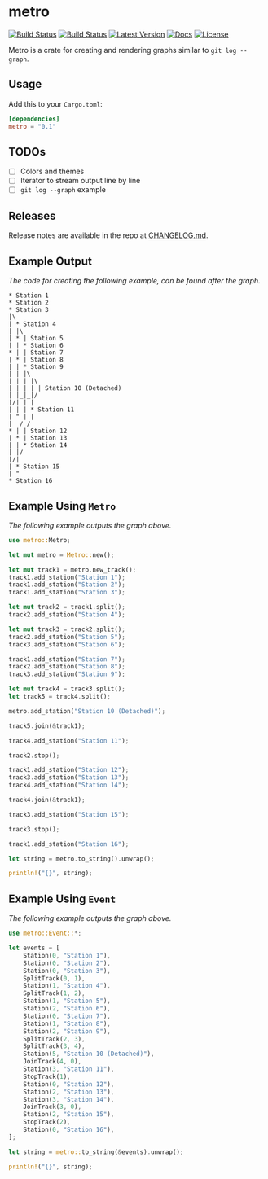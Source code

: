 # metro

[![Build Status](https://github.com/vallentin/metro/workflows/Rust/badge.svg)](https://github.com/vallentin/metro/actions?query=workflow%3ARust)
[![Build Status](https://travis-ci.org/vallentin/metro.svg?branch=master)](https://travis-ci.org/vallentin/metro)
[![Latest Version](https://img.shields.io/crates/v/metro.svg)](https://crates.io/crates/metro)
[![Docs](https://docs.rs/metro/badge.svg)](https://docs.rs/metro)
[![License](https://img.shields.io/github/license/vallentin/metro.svg)](https://github.com/vallentin/metro)

Metro is a crate for creating and rendering graphs
similar to `git log --graph`.

## Usage

Add this to your `Cargo.toml`:

```toml
[dependencies]
metro = "0.1"
```

## TODOs

- [ ] Colors and themes
- [ ] Iterator to stream output line by line
- [ ] `git log --graph` example

## Releases

Release notes are available in the repo at [CHANGELOG.md].

[CHANGELOG.md]: CHANGELOG.md

## Example Output

*The code for creating the following example, can be found
after the graph.*

```text
* Station 1
* Station 2
* Station 3
|\
| * Station 4
| |\
| * | Station 5
| | * Station 6
* | | Station 7
| * | Station 8
| | * Station 9
| | |\
| | | |\
| | | | | Station 10 (Detached)
| |_|_|/
|/| | |
| | | * Station 11
| " | |
|  / /
* | | Station 12
| * | Station 13
| | * Station 14
| |/
|/|
| * Station 15
| "
* Station 16
```

## Example Using `Metro`

*The following example outputs the graph above.*

```rust
use metro::Metro;

let mut metro = Metro::new();

let mut track1 = metro.new_track();
track1.add_station("Station 1");
track1.add_station("Station 2");
track1.add_station("Station 3");

let mut track2 = track1.split();
track2.add_station("Station 4");

let mut track3 = track2.split();
track2.add_station("Station 5");
track3.add_station("Station 6");

track1.add_station("Station 7");
track2.add_station("Station 8");
track3.add_station("Station 9");

let mut track4 = track3.split();
let track5 = track4.split();

metro.add_station("Station 10 (Detached)");

track5.join(&track1);

track4.add_station("Station 11");

track2.stop();

track1.add_station("Station 12");
track3.add_station("Station 13");
track4.add_station("Station 14");

track4.join(&track1);

track3.add_station("Station 15");

track3.stop();

track1.add_station("Station 16");

let string = metro.to_string().unwrap();

println!("{}", string);
```

## Example Using `Event`

*The following example outputs the graph above.*

```rust
use metro::Event::*;

let events = [
    Station(0, "Station 1"),
    Station(0, "Station 2"),
    Station(0, "Station 3"),
    SplitTrack(0, 1),
    Station(1, "Station 4"),
    SplitTrack(1, 2),
    Station(1, "Station 5"),
    Station(2, "Station 6"),
    Station(0, "Station 7"),
    Station(1, "Station 8"),
    Station(2, "Station 9"),
    SplitTrack(2, 3),
    SplitTrack(3, 4),
    Station(5, "Station 10 (Detached)"),
    JoinTrack(4, 0),
    Station(3, "Station 11"),
    StopTrack(1),
    Station(0, "Station 12"),
    Station(2, "Station 13"),
    Station(3, "Station 14"),
    JoinTrack(3, 0),
    Station(2, "Station 15"),
    StopTrack(2),
    Station(0, "Station 16"),
];

let string = metro::to_string(&events).unwrap();

println!("{}", string);
```
